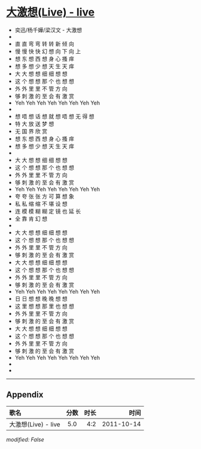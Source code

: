# [大激想(Live) - live](https://music.163.com/song?id=64253)

* 奕迅/杨千嬅/梁汉文 - 大激想
* 
* 直 直 弯 弯 转 转 新 倾 向
* 慢 慢 快 快 幻 想 向 下 向 上
* 想 东 想 西 想 身 心 搔 痒
* 想 多 想 少 想 天 生 天 痒
* 大 大 想 想 细 细 想 想
* 这 个 想 想 那 个 也 想 想
* 外 外 里 里 不 管 方 向
* 够 刺 激 的 至 会 有 激 赏
* Yeh Yeh Yeh Yeh Yeh Yeh Yeh Yeh
* 
* 想 唔 想 话 想 就 想 唔 想 无 得 想
* 特 大 放 送 梦 想
* 无 国 界 欣 赏
* 想 东 想 西 想 身 心 搔 痒
* 想 多 想 少 想 天 生 天 痒
* 
* 大 大 想 想 细 细 想 想
* 这 个 想 想 那 个 也 想 想
* 外 外 里 里 不 管 方 向
* 够 刺 激 的 至 会 有 激 赏
* Yeh Yeh Yeh Yeh Yeh Yeh Yeh Yeh
* 夸 夸 张 张 方 可 算 想 象
* 私 私 缩 缩 不 堪 设 想
* 连 模 模 糊 糊 定 镜 也 延 长
* 全 靠 肯 幻 想
* 
* 大 大 想 想 细 细 想 想
* 这 个 想 想 那 个 也 想 想
* 外 外 里 里 不 管 方 向
* 够 刺 激 的 至 会 有 激 赏
* 大 大 想 想 细 细 想 想
* 这 个 想 想 那 个 也 想 想
* 外 外 里 里 不 管 方 向
* 够 刺 激 的 至 会 有 激 赏
* Yeh Yeh Yeh Yeh Yeh Yeh Yeh Yeh
* 日 日 想 想 晚 晚 想 想
* 这 里 想 想 那 里 也 想 想
* 外 外 里 里 不 管 方 向
* 够 刺 激 的 至 会 有 激 赏
* 大 大 想 想 细 细 想 想
* 这 个 想 想 那 个 也 想 想
* 外 外 里 里 不 管 方 向
* 够 刺 激 的 至 会 有 激 赏
* Yeh Yeh Yeh Yeh Yeh Yeh Yeh Yeh
* 
* 


---

## Appendix

|歌名|分数|时长|时间|
|:---|:---:|---:|---:|
|大激想(Live) - live|5.0|4:2|2011-10-14

*modified: False*